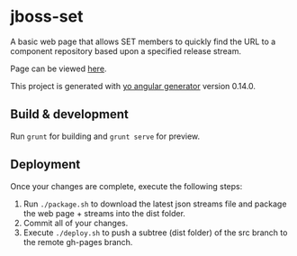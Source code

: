 # jboss-set
A basic web page that allows SET members to quickly find the URL to a component
repository based upon a specified release stream.  

Page can be viewed [here](https://ryanemerson.github.io/jboss-set/).


This project is generated with [yo angular generator](https://github.com/yeoman/generator-angular)
version 0.14.0.

## Build & development

Run `grunt` for building and `grunt serve` for preview.

## Deployment
Once your changes are complete, execute the following steps:

1. Run `./package.sh` to download the latest json streams file and package the web page + streams into the dist folder.
2. Commit all of your changes.
3. Execute `./deploy.sh` to push a subtree (dist folder) of the src branch to the remote gh-pages branch.

